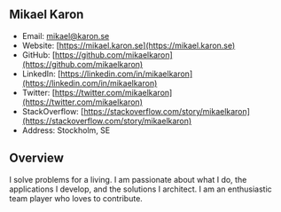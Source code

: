 ## Mikael Karon

- Email: [mikael@karon.se](mailto:mikael@karon.se)
- Website: [https://mikael.karon.se](https://mikael.karon.se)
- GitHub: [https://github.com/mikaelkaron](https://github.com/mikaelkaron)
- LinkedIn: [https://linkedin.com/in/mikaelkaron](https://linkedin.com/in/mikaelkaron)
- Twitter: [https://twitter.com/mikaelkaron](https://twitter.com/mikaelkaron)
- StackOverflow: [https://stackoverflow.com/story/mikaelkaron](https://stackoverflow.com/story/mikaelkaron)
- Address: Stockholm, SE

## Overview

I solve problems for a living. I am passionate about what I do, the applications I develop, and the solutions I architect. I am an enthusiastic team player who loves to contribute.
